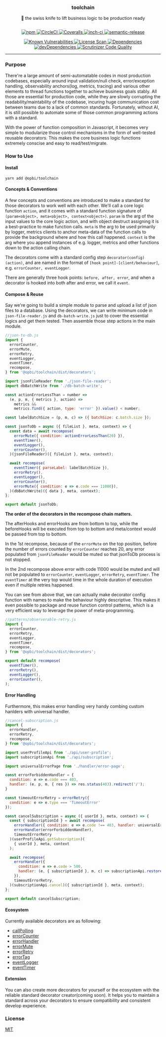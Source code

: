 <h3 align="center">toolchain</h3>
<p align="center" style="margin-bottom: 2em;">🔪 the swiss knife to lift business logic to be production ready</p>

<p align="center">
  <a href="https://www.npmjs.com/package/@opbi/toolchain">
    <img alt="npm" src="https://img.shields.io/npm/v/@opbi/toolchain.svg">
  </a>
  <a href="https://circleci.com/gh/opbi/workflows/toolchain">
    <img alt="CircleCI" src="https://img.shields.io/circleci/project/github/opbi/toolchain/master.svg">
  </a>
  <a href="https://coveralls.io/github/opbi/toolchain?branch=master">
    <img alt="Coveralls" src="https://img.shields.io/coveralls/github/opbi/toolchain/master.svg">
  </a>
  <a href="https://inch-ci.org/github/opbi/toolchain">
    <img alt="inch-ci" src="http://inch-ci.org/github/opbi/toolchain.svg?branch=master&style=shields">
  </a>
  <a href="https://github.com/semantic-release/semantic-release">
    <img alt="semantic-release" src="https://img.shields.io/badge/%20%20%F0%9F%93%A6%F0%9F%9A%80-semantic--release-e10079.svg">
  </a>
</p>

<p align="center">
  <a href="https://snyk.io/test/github/opbi/toolchain">
    <img alt="Known Vulnerabilities" src="https://snyk.io/test/github/opbi/toolchain/badge.svg">
  </a>
  <a href="https://app.fossa.io/projects/git%2Bgithub.com%2Fopbi%2Ftoolchain?ref=badge_shield">
    <img alt="License Scan" src="https://app.fossa.io/api/projects/git%2Bgithub.com%2Fopbi%2Ftoolchain.svg?type=shield"/>
  </a>
  <a href="https://david-dm.org/opbi/toolchain">
    <img alt="Dependencies" src="https://img.shields.io/david/opbi/toolchain.svg">
  </a>
  <a href="https://david-dm.org/opbi/toolchain?type=dev">
    <img alt="devDependencies" src="https://img.shields.io/david/dev/opbi/toolchain.svg">
  </a>
  <a href="https://scrutinizer-ci.com/g/opbi/toolchain/?branch=master">
    <img alt="Scrutinizer Code Quality" src="https://img.shields.io/scrutinizer/g/opbi/toolchain.svg">
  </a>
</p>

---

### Purpose

There're a large amount of semi-automatable codes in most production codebases, especially around input validation/null check, error/exception handling, observability anchors(log, metrics, tracing) and various other elements to thread functions together to achieve business goals stably. All those are essential for production code, while they are slowly corrupting the readability/maintability of the codebase, incuring huge communication cost between teams due to a lack of common standards. Fortunately, without AI, it is still possible to automate some of those common programming actions with a standard.

With the power of function composition in Javascript, it becomes very simple to modularize those control mechanisms in the form of well-tested reusable decorators. This makes the core business logic functions extremely conscise and easy to read/test/migrate.

### How to Use

#### Install
```shell
yarn add @opbi/toolchain
```

#### Concepts & Conventions

A few concepts and conventions are introduced to make a standard for those decorators to work well with each other. We'll call a core logic function `action`, and it comes with a standard function signature of `(param<object>, meta<object>, context<object>)`. `param` is the arg of the input values to the core logic action, and with object destruct assigning it is a best-practice to make function calls. `meta` is the arg to be used primarily by logger, metrics clients to anchor meta-data of the function calls to provide the background where and how this call happened. `context` is the arg where you append instances of e.g. logger, metrics and other functions down to the action calling chain.

The decorators come with a standard config step `decorator(config)(action)`, and are named in the format of `[hook point]-[client/behaviour]`, e.g. `errorCounter, eventLogger`.

There are generally three hook points: `before, after, error`, and when a decorator is hooked into both after and error, we call it `event`.

#### Compose & Reuse

Say we're going to build a simple module to parse and upload a list of json files to a database. Using the decorators, we can write minimum code in `json-file-reader.js` and `db-batch-write.js` just to cover the essential logics and get them tested. Then assemble those step actions in the main module.

```js
//json-to-db.js
import {
  errorCounter,
  errorMute,
  errorRetry,
  eventLogger,
  eventTimer,
  recompose,
} from '@opbi/toolchain/dist/decorators';

import jsonFileReader from './json-file-reader';
import dbBatchWrite from './db-batch-write';

const actionErrorLessThan = number =>
  (e, p, m, { metrics }, action) =>
    metrics &&
    metrics.find({ action, type: 'error' }).value() < number;

const labelBatchSize = (p, m, c) => ({ batchSize: c.batch.size });

const jsonToDb = async ({ fileList }, meta, context) => {
  const data = await recompose(
    errorMute({ condition: actionErrorLessThan(20) }),
    eventTimer(),
    eventLogger(),
    errorCounter(),
  )(jsonFileReader)({ fileList }, meta, context);

  await recompose(
    eventTimer({ parseLabel: labelBatchSize }),
    errorRetry(),
    eventLogger(),
    errorCounter(),
    errorMute({ condition: e => e.code === 11000}),
  )(dbBatchWrite)({ data }, meta, context);
};

export default jsonToDb;
```

**The order of the decorators in the recompose chain matters.**

The afterHooks and errorHooks are from bottom to top, while the beforeHooks will be executed from top to bottom and meta/context would be passed from top to bottom.

In the 1st recompose, because of the `errorMute` on the top position, before the number of errors counted by `errorCounter` reaches 20, any error populated from `jsonFileReader` would be muted so that jsonToDb process is not stopped.

In the 2nd recompose above error with code 11000 would be muted and will not be populated to `errorCounter`, `eventLogger`, `errorRetry`, `eventTimer`. The `eventTimer` at the very top would time in the whole duration of execution even if multiple retries happened.

You can see from above that, we can actually make decorator config function with names to make the behaviour highly descriptive. This makes it even possible to package and reuse function control patterns, which is a very efficient way to leverage the power of meta-programming.

```js
//patterns/observerable-retry.js
import {
  errorCounter,
  errorRetry,
  eventLogger,
  eventTimer,
  recompose,
} from '@opbi/toolchain/dist/decorators';

export default recompose(
  eventTimer(),
  errorRetry(),
  eventLogger(),
  errorCounter(),
);
```

#### Error Handling

Furthermore, this makes error handling very handy combing custom hanlders with universal handler.

```js
//cancel-subscription.js
import {
  errorHandler,
  errorRetry,
  recompose,
} from '@opbi/toolchain/dist/decorators';

import userProfileApi from './api/user-profile';
import subscriptionApi from './api/subscription';

import universalErrorPage from './handler/error-page';

const errorForbiddenHandler = {
  condition: e => e.code === 403,
  handler: (e, p, m, { res }) => res.status(403).redirect('/');
}

const timeoutErrorRetry = errorRetry({
  condition: e => e.type === 'TimeoutError'
});

const cancelSubscription = async ({ userId }, meta, context) => {
  const { subscriptionId } = await recompose(
    errorHandler({ condition: e => e.code !== 403, handler: universalErrorPage })
    errorHandler(errorForbiddenHandler),
    timeoutErrorRetry
  )(userProfileApi.getSubscription)(
    { userId }, meta, context
  );

  await recompose(
    errorHandler({
      condition: e => e.code > 500,
      handler: (e, { subscriptionId }, m, c) => subscriptionApi.restore({ subscriptionId }, m, c),
    }),
    timeoutErrorRetry,
  )(subscriptionApi.cancel)({ subscriptionId }, meta, context);
};

export default cancelSubscription;
```

#### Ecosystem

Currently available decorators are as following:

* [callPolling]()
* [errorCounter]()
* [errorHandler]()
* [errorMute]()
* [errorRetry]()
* [errorTag]()
* [eventLogger]()
* [eventTimer]()

#### Extension

You can also create more decorators for yourself or the ecosystem with the reliable standard decorator creator(coming soon). It helps you to maintain a standard across your decorators to ensure compatibility and consistent develop experience.

### License
[MIT](License)
